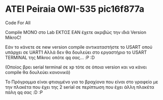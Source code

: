 # ATEI Peiraia OWI-535 pic16f877a
Code For All

Compile ΜΟΝΟ στο Lab ΕΚΤΟΣ ΕΑΝ έχετε ακριβώς την ιδιά Version MikroC! 

Εάν το κάνετε σε new version compile αντικαταστήστε το USART οπού υπάρχει σε UART1 
Αλλά δεν θα δουλεύει στο εργαστήριο το USART TERMINAL της Mikroc οπότε qq σας… :P :D

(Οποίος βρει serial terminal σε xp τότε σε όποια version και να κάνει compile θα δουλεύει κανονικά)

Το  Πρόγραμμα είναι φτιαγμένο για το βραχίονα που είναι στο γραφείο με την πλακέτα που έχει της 2 serial σε περίπτωση που έχει άλλη πλακέτα πάλη qq σας :D :P

